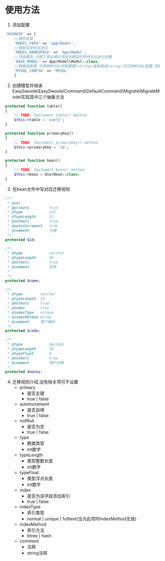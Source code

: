# 使用方法
1.  添加配置

	

``` php
'MIGRATE' => [
	//模型目录
	'MODEL_PATH' => 'app\Model',
	//模型目录命名空间
	'MODEL_NAMESPACE' => 'App\Model',
	//顶级模型,迁移工具会递归寻找该模型的所有后台进行创建
	'BASE_MODEL' => App\Model\Model::class,
	//数据库配置,可获取MYSQL的配置键(string)或者数组(array)形式的MYSQL配置,其配置必须包含(host, user, password, database, port)
	'MYSQL_CONFIG' => 'MYSQL'
	]
```


2.  创建模型并继承EasySwoole\EasySwoole\Command\DefaultCommand\Migrate\MigrateModel实现其中三个抽象方法

```php
protected function table()
{
    // TODO: Implement table() method.
    $this->table = 'user2';
}

protected function primaryKey()
{
    // TODO: Implement primaryKey() method.
    $this->primaryKey = 'id';
}

protected function bean()
{
    // TODO: Implement bean() method.
    $this->bean = UserBean::class;
}
```

3. 在bean文件中写对应迁移规则

```php
/**
 * @var
 * @primary         true
 * @type            int
 * @typeLength      11
 * @notNull         true
 * @autoIncrement   true
 * @comment         主键
 */
protected $id;

/**
 * @type            varchar
 * @typeLength      50
 * @notNull         true
 * @comment         名称
 *
 */
protected $name;

/**
 * @type        varchar
 * @typeLength  10
 * @notNull     true
 * @index       true
 * @indexType   unique
 * @indexMethod btree
 * @comment     用户编码
 */
protected $code;

/**
 * @type            decimal
 * @typeLength      10
 * @typeFloat       4
 * @notNull         true
 * @comment         用户余额
 */
protected $money;
```
                
4. 迁移规则介绍,没有相关项可不设置
	-  primary
	   -  是否主键
	   -  true | false
	-  autoIncrement
	   -  是否自增
	   -  true | false
	-  notNull
	   -  是否为空
	   -  true | false
	-  type
	   -  数据类型
	   -  int数字
	-  typeLength
	   -  类型整数长度
	   -  int数字
	-  typeFloat
	   -  类型浮点长度
	   -  int数字
	-  index
	   -  是否为该字段添加索引
	   -  true | false
	-  indexType
	   -  索引类型
	   -  normal | unique | fulltext(当为此项时IndexMethod无效)
	-  indexMethod
	   -  索引方法
	   -  btree | hash
	- comment
	   -  注释
	   -  string注释               
